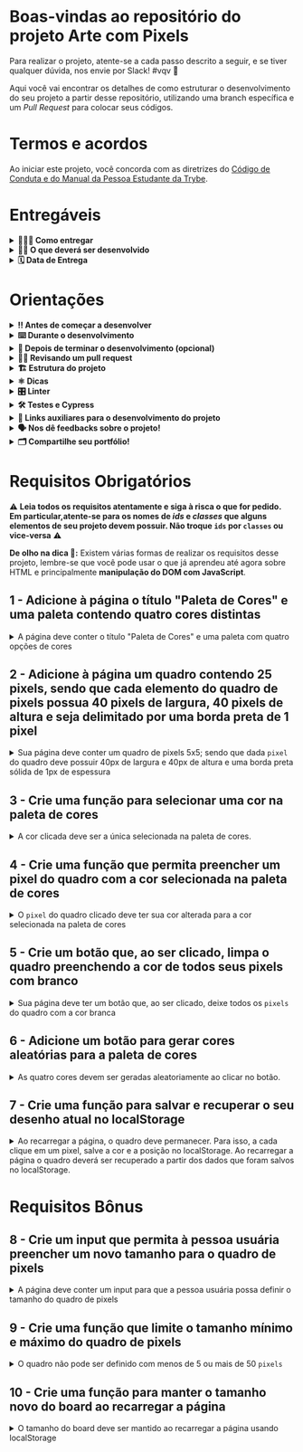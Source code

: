 # Boas-vindas ao repositório do projeto Arte com Pixels

Para realizar o projeto, atente-se a cada passo descrito a seguir, e se tiver qualquer dúvida, nos envie por Slack! #vqv :rocket:

Aqui você vai encontrar os detalhes de como estruturar o desenvolvimento do seu projeto a partir desse repositório, utilizando uma branch específica e um _Pull Request_ para colocar seus códigos.

# Termos e acordos

Ao iniciar este projeto, você concorda com as diretrizes do [Código de Conduta e do Manual da Pessoa Estudante da Trybe](https://app.betrybe.com/manual-estudante/codigo-de-etica-e-conduta).

# Entregáveis

<details>
  <summary><strong>🤷🏽‍♀️ Como entregar</strong></summary><br />

  Para entregar o seu projeto você deverá criar um _Pull Request_ neste repositório.

  Lembre-se que você pode consultar nosso conteúdo sobre [Git & GitHub](https://app.betrybe.com/course/4d67f5b4-34a6-489f-a205-b6c7dc50fc16/) e nosso [Blog - Git & GitHub](https://blog.betrybe.com/tecnologia/git-e-github/) sempre que precisar!
</details>

<details>
  <summary><strong>👨‍💻 O que deverá ser desenvolvido</strong></summary><br />

Neste projeto, você vai implementar um editor de arte com pixels em que a pessoa usuária poderá escolher uma cor em uma paleta de cores e poderá pintar o que quiser em um quadro branco 🎨 🧑‍🎨

💡 Veja o exemplo a seguir de como o projeto pode se parecer depois de pronto.

![exemplo de arte com pixels](./art-with-pixels.gif)

Você pode ~~e deve~~ ir além para deixar o projeto com a sua cara e impressionar todas as pessoas, mas não deixe de cumprir os requisitos!

</details>

<details>
  <summary><strong>🗓 Data de Entrega</strong></summary><br />

* Este projeto é individual;
* Serão `2` dias de projeto;
* Data para entrega do projeto: `06/10/2023 23:59`.

</details>

# Orientações

<details>
  <summary><strong>‼️ Antes de começar a desenvolver</strong></summary><br />

1. Clone o repositório

* Use o comando: `git clone git@github.com:tryber/sd-037-project-pixels-art.git`
* Entre na pasta do repositório que você acabou de clonar:
  * `cd sd-037-project-pixels-art`

2. Instale as dependências

* `npm install`

3. Crie uma branch a partir da branch `main`

* Verifique que você está na branch `main`
  * Exemplo: `git branch`
* Se não estiver, mude para a branch `main`
  * Exemplo: `git checkout main`
* Agora crie uma branch à qual você vai submeter os `commits` de seu projeto
  * Você deve criar uma branch no seguinte formato: `nome-sobrenome-nome-do-projeto`
  * Exemplo: `git checkout -b mariazinha-project-pixels-art`

4. Adicione as mudanças ao _stage_ do Git e faça um `commit`

* Verifique que as mudanças ainda não estão no _stage_
  * Exemplo: `git status` (devem aparecer listados os novos arquivos em vermelho)
* Adicione o novo arquivo ao _stage_ do Git
  * Exemplo:
    * `git add .` (adicionando todas as mudanças - _que estavam em vermelho_ - ao stage do Git)
    * `git status` (devem aparecer listados os arquivos em verde)
* Faça o `commit` inicial
  * Exemplo:
    * `git commit -m 'iniciando o projeto pixels art'` (fazendo o primeiro commit)
    * `git status` (deve aparecer uma mensagem tipo _nothing to commit_ )

5. Adicione a sua branch com o novo `commit` ao repositório remoto

* Usando o exemplo anterior: `git push -u origin mariazinha-project-pixels-art`

6. Crie um novo `Pull Request` _(PR)_

* Vá até a página de _Pull Requests_ do [repositório no GitHub](https://github.com/tryber/sd-037-project-pixels-art/pulls)
* Clique no botão verde _"New pull request"_
* Clique na caixa de seleção _"Compare"_ e escolha a sua branch **com atenção**
* Coloque um título para a sua Pull Request
  * Exemplo: "Cria tela de busca"
* Clique no botão verde "Create pull request"
* Adicione uma descrição para o _Pull Request_, e clique no botão verde _"Create pull request"_
* **Não se preocupe em preencher mais nada por enquanto!**
* Volte até a [página de _Pull Requests_ do repositório](https://github.com/tryber/sd-037-project-pixels-art/pulls) e confira que o seu _Pull Request_ está criado

</details>

<details>
  <summary><strong>⌨️ Durante o desenvolvimento</strong></summary>

* Faça `commits` das alterações que você fizer no código regularmente

* Lembre-se de sempre após um (ou alguns) `commits` atualizar o repositório remoto

* Os comandos que você utilizará com mais frequência são:
  1. `git status` _(para verificar o que está em vermelho - fora do stage - e o que está em verde - no stage)_;
  2. `git add` _(para adicionar arquivos ao stage do Git)_;
  3. `git commit` _(para criar um commit com os arquivos que estão no stage do Git)_;
  4. `git push` _(para enviar o commit para o repositório remoto após o passo anterior)_;
  5. `git push -u origin nome-da-branch` _(para enviar o commit para o repositório remoto na primeira vez que fizer o `push` de uma nova branch)_.

</details>

<details>
  <summary><strong>🤝 Depois de terminar o desenvolvimento (opcional)</strong></summary><br />

Para sinalizar que o seu projeto está pronto para o _"Code Review"_, faça o seguinte:

* Vá até a página **DO SEU** _Pull Request_, adicione a label de _"code-review"_ e marque seus colegas:
  * No menu à direita, clique no _link_ **"Labels"** e escolha a _label_ **code-review**;
  * No menu à direita, clique no _link_ **"Assignees"** e escolha **o seu usuário**;
  * No menu à direita, clique no _link_ **"Reviewers"** e digite `students`, selecione o time `tryber/students-sd-037`.

Caso tenha alguma dúvida, veja este [video explicativo](https://vimeo.com/362189205).

</details>

<details>
  <summary><strong>🕵🏿 Revisando um pull request</strong></summary><br />

Use o conteúdo sobre [Code Review](https://app.betrybe.com/course/real-life-engineer/code-review) para te ajudar a revisar os _Pull Requests_.

</details>

<details>
  <summary><strong>🏗 Estrutura do projeto</strong></summary>

* Implemente uma paleta de cores usando `javascript`, `css` e `html`;

* Crie os arquivos `index.html`, `style.css` e `script.js`, que conterão seu código HTML, CSS e JavaScript, respectivamente;

:warning: **É importante que seus arquivos tenham exatamente estes nomes!** :warning:

* Você pode adicionar outros arquivos se julgar necessário. Caso tenha alguma dúvida, poste no _Slack_;

 ⚠️ **Recomenda-se que você desenvolva seu projeto com a resolução de tela  de `1366 x 768`, a mesma que será utilizada pelo avaliador. Para facilitar a configuração da resolução, use este [plugin do `Chrome`](https://chrome.google.com/webstore/detail/window-resizer/kkelicaakdanhinjdeammmilcgefonfh?hl=en).** ⚠️

* Caso seu projeto contenha imagens, ⚠️ **Atenção**:
  * Não utilize arquivos maiores que _500Kb_;
  * Utilize uma ferramenta como [esta](https://picresize.com/pt) para redimensionar as imagens.

* Você tem liberdade para implementar novos comportamentos ao seu projeto, seja na forma de aperfeiçoamentos em requisitos propostos ou novas funcionalidades, mas atente-se para **não conflitar com os requisitos propostos**.

</details>

<details>
  <summary><strong>⚛️ Dicas</strong></summary>

* Não recomenda-se a utilização de `table`, pois o sentido semântico de construir uma tabela no HTML não tem relação  com a construção de uma grade de pixels para serem coloridos. Nesse caso, fazer uso de `table` representa uma má prática;

**Atenção ⚠️:** É importante que você inicie o projeto utilizando seus conhecimentos em **manipulação de DOM com JavaScript** pois além de ser o **objetivo do projeto**, vai deixar seu código mais limpo, fácil de ajustar e evitar repetições;

* Que tal usar um [_loop_](https://flaviocopes.com/how-to-add-event-listener-multiple-elements-javascript/) para adicionar o mesmo evento em vários elementos? Ou então a técnica de [_event bubbling_](https://gomakethings.com/attaching-multiple-elements-to-a-single-event-listener-in-vanilla-js/) combinada com `classList`?

* Se precisar consultar os valores do _CSS_ de um elemento a partir do _JavaScript_, [dê uma olhada aqui](https://www.w3schools.com/jsref/jsref_getcomputedstyle.asp);

* Para alterar alguma propriedade do _CSS_ de um elemento por meio do _JavaScript_, dê uma olhada no [atributo `style`](https://www.w3schools.com/jsref/prop_style_backgroundcolor.asp) do elemento.
* Caso a avaliação falhe com alguma mensagem de erro do tipo `[409:0326/130838.878602:FATAL:memory.cc(22)] Out of memory. size=4194304` é provável que as imagens que está utilizando são muito grandes. Tente redimensioná-las para um tamanho menor.

* Ao trabalhar com desenvolvimento, você vai se deparar com vários tipos de desafios, por isso é muito importante que os problemas sejam quebrados em partes menores, para que sejam resolvidos aos poucos. Isso vai te ajudar a encontrar uma solução de maneira mais fácil. Dessa forma, um bom jeito de começar a desenvolver um projeto é lembrar que as funções são compostas por pequenos blocos de lógica que têm um objetivo específico.
  
* Antes de começar a desenvolver, entenda o que está sendo requisitado e planeje como será feito.  
</details>

<details>
  <summary><strong>🎛 Linter</strong></summary><br />

Para garantir a qualidade do código, vamos utilizar neste projeto os linters `ESLint` e `StyleLint`.
Desta forma, o código estará alinhado com as boas práticas de desenvolvimento, sendo mais legível e de fácil manutenção!
  Para rodar o `ESLint` e o `StyleLint` localmente no projeto, execute os comandos abaixo:

  1. Para avaliar se os arquivos com a extensão `CSS` estão com o padrão correto

```bash
npm run lint:styles
```

  2. Para avaliar se os arquivos com a extensão `JS` estão com o padrão correto

```bash
npm run lint
```

⚠️ **Atenção** O `ESLint` e o `StyleLint` não serão avaliados neste projeto. Você pode rodar os testes localmente e fazer as correções se desejar. ⚠️

</details>

<details>
  <summary><strong>🛠 Testes e Cypress</strong></summary><br />

O Cypress é uma ferramenta de teste de front-end desenvolvida para a web. Antes de utilizá-lo, certifique-se de ter executado o comando `npm install` dentro do projeto.

Você pode rodar o Cypress localmente para verificar se seus requisitos estão passando, para isso execute um dos seguintes comandos:

1. Para executar os testes apenas no terminal:

```bash
npm test
```

2. Para executar os testes e vê-los rodando em uma janela de navegador:

```bash
npm run cypress:open
```

Após executar o comando acima, uma janela de navegador será aberta e, então, você poderá escolher o arquivo de teste a ser executado ou escolher `Run all specs` para executar todos os arquivos

Assista [este vídeo](https://vimeo.com/539240375/a116a166b9) para ver como rodar o Cypress localmente 😉🎙

* Siga este passo a passo para verificar os **detalhes da execução do avaliador**:

  * Na página do seu _Pull Request_, acima do "botão de merge", procure por _**"Evaluator job"**_ e clique no link _**"Details"**_;

  * Na página que se abrirá, clique na linha _**"Cypress evaluator step"**_ ;

  * Analise os resultados a partir da mensagem _**"(Run Starting)"**_;

  * Caso tenha dúvidas, consulte [este vídeo](https://vimeo.com/420861252) ou poste a sua dúvida no _Slack_.

⚠️ **O avaliador automático não necessariamente avalia seu projeto na ordem em que os requisitos aparecem no readme. Isso acontece para deixar o processo de avaliação mais rápido. Então, não se assuste se isso acontecer, ok?**

* Contudo, tenha em mente que **nada além do que for pedido nos requisitos será avaliado**. _Esta é uma oportunidade de você exercitar sua criatividade e experimentar com os conhecimentos adquiridos._

O não cumprimento de um requisito, total ou parcialmente, impactará em sua avaliação.

</details>

<details>
  <summary><strong>🔗 Links auxiliares para o desenvolvimento
do projeto</strong></summary>

* Como pessoa desenvolvedora você deve fazer pesquisas para auxiliar o seu entendimento do assunto. Assim, para solucionar os requisitos do projeto é inevitável e estimulado que pesquisas sejam feitas nas mais variadas fontes (plataforma da Trybe, google, youtube, etc) sempre tomando cuidado para utilizar fontes **confiáveis** nas pesquisas da Internet, como por exemplo:

  * [Javascript.com](http://javascript.com/)

  * [W3Schools](https://www.w3schools.com/js/default.asp)

  * [MDN](https://developer.mozilla.org/pt-BR/docs/Web/JavaScript)

  * [StackOverflow](https://pt.stackoverflow.com/questions/tagged/javascript)

</details>

<details>
  <summary><strong>🗣 Nos dê feedbacks sobre o projeto!</strong></summary><br />

Ao finalizar e submeter o projeto, não se esqueça de avaliar sua experiência preenchendo o formulário. **Leva menos de 3 minutos!**

Link: [Formulário de avaliação do projeto](https://be-trybe.typeform.com/to/ZTeR4IbH#cohort_hidden=CH37&template=betrybe/sd-0x-project-pixels-art)

</details>

<details>
  <summary><strong>🗂 Compartilhe seu portfólio!</strong></summary><br />

Você sabia que o **LinkedIn** é a principal rede social profissional e compartilhar o seu aprendizado lá é muito importante para quem deseja construir uma carreira de sucesso?

Compartilhe esse projeto no seu **LinkedIn**, marque o perfil da Trybe (**@trybe**) e mostre para a sua rede toda a sua evolução.

</details>

# Requisitos Obrigatórios

:warning: **Leia todos os requisitos atentamente e siga à risca o que for pedido. Em particular,**atente-se para os nomes de _ids_  e _classes_ que alguns elementos de seu projeto devem possuir**. Não troque `ids` por `classes` ou vice-versa** :warning:

**De olho na dica 👀:** Existem várias formas de realizar os requisitos desse projeto, lembre-se que você pode usar o que já aprendeu até agora sobre HTML e principalmente **manipulação do DOM com JavaScript**.

## 1 - Adicione à página o título "Paleta de Cores" e uma paleta contendo quatro cores distintas

<details>
  <summary>A página deve conter o título "Paleta de Cores" e uma paleta com quatro opções de cores</summary><br />

* O título deverá ficar dentro de uma tag `h1` com o `id` denominado `title`;
* O texto do título deve ser **exatamente** "Paleta de Cores".
* A paleta de cores deve ser um elemento com `id` denominado `color-palette`, e cada cor individual contida na paleta de cores deve possuir a `classe` chamada `color`;
* A cor de fundo de cada elemento da paleta deverá ser a cor que o elemento representa. **A única cor não permitida na paleta é a cor branca**;
* Cada elemento da paleta de cores deverá ter uma borda preta, sólida e com 1 pixel de largura;
* A paleta de cores deverá listar todas as cores disponíveis para utilização lado a lado, e deverá ser posicionada abaixo do título `Paleta de Cores`;
* A paleta de cores não deve conter cores repetidas.

**De olho na dica 👀:** utilize manipulação do DOM para criar os elementos, adicionar identificadores, classes e estilos.
  
**O que será testado:**

* O título deve possuir a tag `h1`;
* O título deve possuir o `id` `title`;
* O título deve ser `Paleta de Cores`.
* A paleta de cores deve possuir o `id` `color-palette`;
* As cores individuais da paleta devem possuir a `classe` `color`;
* A cor de fundo de cada elemento da paleta é a cor que o elemento representa :warning: **A única cor não permitida na paleta é a cor branca** :warning:;
* Os elementos da paleta de cores devem ter borda preta, sólida e com 1 pixel de largura;
* As cores da paleta devem estar lado a lado;
* A paleta de cores deve estar posicionada abaixo do título `Paleta de Cores`;
* A paleta de cores não pode conter cores repetidas.
  
</details>

## 2 - Adicione à página um quadro contendo 25 pixels, sendo que cada elemento do quadro de pixels possua 40 pixels de largura, 40 pixels de altura e seja delimitado por uma borda preta de 1 pixel

<details>
  <summary>Sua página deve conter um quadro de pixels 5x5; sendo que dada <code>pixel</code> do quadro deve possuir 40px de largura e 40px de altura e uma borda preta sólida de 1px de espessura</summary>

* O quadro de _pixels_ deve estar visível na tela e ter 5 elementos de largura e 5 elementos de comprimento;
* O quadro de _pixels_ deve possuir o `id` denominado `pixel-board`, e cada _pixel_ individual dentro do quadro deve possuir a `classe` denominada `pixel`;
* A cor inicial dos _pixels_ que compõem o quadro de pixels deve ser branca;
* O quadro de _pixels_ deve aparecer abaixo da paleta de cores.

**De olho na dica 👀:** utilize os [_loops_](https://app.betrybe.com/learn/course/5e938f69-6e32-43b3-9685-c936530fd326/module/fc998c60-386e-46bc-83ca-4269beb17e17/section/4791fd2b-f154-4c25-b4eb-cef521db8e61/day/93d3326f-99ca-47cf-99d8-e93baa78a169/lesson/c58d3b0f-5f3c-47cd-9176-07791f5500e0) para evitar trabalhos repetitivos e a manipulação do DOM para criar os elementos, adicionar identificadores, classes e estilos.

**O que será testado:**

* O quadro de _pixels_ deve possuir o `id` `pixel-board` e deve estar renderizado na tela;
* Cada pixel individual dentro do quadro deve possuir a `classe` `pixel`;
* A cor inicial dos _pixels_ dentro do quadro deve ser branca;
* O quadro de _pixels_ deve aparecer abaixo da paleta de cores.
* O quadro de _pixels_ deve possuir altura e comprimento de 5 elementos;
* Os elementos do quadro devem possuir 40 px de altura e 40 px de largura, incluindo o seu conteúdo e excluindo a borda preta;
* Os elementos do quadro devem possuir borda preta sólida de 1px de espessura.

</details>

## 3 - Crie uma função para selecionar uma cor na paleta de cores

<details>
  <summary>A cor clicada deve ser a única selecionada na paleta de cores.</summary>

* A cor clicada deve receber a `classe` `selected` e a cor previamente selecionada deve perder esta `classe`;
* Somente uma das cores da paleta pode ter a classe `selected` de cada vez;
* Os elementos que deverão receber a `classe` `selected` devem ser os mesmos elementos que possuem a classe `color`, como especificado no **requisito 1**.

**O que será testado:**

* Somente uma cor da paleta de cores pode ter a classe `selected` de cada vez;
* Os pixels dentro do quadro não devem ter a classe `selected` quando são clicados.

</details>

## 4 - Crie uma função que permita preencher um pixel do quadro com a cor selecionada na paleta de cores

<details>
  <summary>O <code>pixel</code> do quadro clicado deve ter sua cor alterada para a cor selecionada na paleta de cores</summary><br />

**O que será testado:**

* Após selecionar uma cor na paleta de cores, é possível pintar os pixels do quadro com essa cor;
* Somente o pixel que foi clicado deve ter a cor alterada, sem influenciar na cor dos demais pixels.

</details>

## 5 - Crie um botão que, ao ser clicado, limpa o quadro preenchendo a cor de todos seus pixels com branco

<details>
  <summary>Sua página deve ter um botão que, ao ser clicado, deixe todos os <code>pixels</code> do quadro com a cor branca</summary><br />

**De olho na dica 👀:** use manipulação do DOM com JavaScript para criar os elementos, adicionar identificadores, classes e estilos.
  
**O que será testado:**

* O botão deve possuir o `id` `clear-board`;
* O botão deve estar posicionado entre a paleta de cores e o quadro de pixels;
* O botão deve possuir o texto `Limpar`;
* O botão ao ser clicado, deve deixar todos os pixels do quadro preenchidos de branco.

</details>

## 6 - Adicione um botão para gerar cores aleatórias para a paleta de cores

<details>
  <summary>As quatro cores devem ser geradas aleatoriamente ao clicar no botão.</summary><br />

**De olho na dica 👀:** use manipulação do DOM com JavaScript para criar os elementos, adicionar identificadores, classes e estilos.
  
**O que será testado:**

* O botão deve possuir o `id` denominado `button-random-color`;
* O botão deve possuir o texto `Cores aleatórias`;
* As cores geradas na paleta são diferentes a cada click do botão;

</details>

## 7 - Crie uma função para salvar e recuperar o seu desenho atual no localStorage

<details>
  <summary>Ao recarregar a página, o quadro deve permanecer. Para isso, a cada clique em um pixel, salve a cor e a posição no localStorage. Ao recarregar a página o quadro deverá ser recuperado a partir dos dados que foram salvos no localStorage.</summary><br />

**De olho na dica 👀:** Antes de usar o dado do localStorage verifique se ele está lá (existe) ou se é a primeira vez.
  
**O que será testado:**

* Os pixels pintados devem ser salvos no localStorage com a chave `pixelBoard`;
* O quadro deve ser preenchido com as mesmas cores utilizadas anteriormente, nas posições corretas ao recarregar a página

</details>

# Requisitos Bônus

## 8 - Crie um input que permita à pessoa usuária preencher um novo tamanho para o quadro de pixels

<details>
  <summary>A página deve conter um input para que a pessoa usuária possa definir o tamanho do quadro de pixels</summary>

* Crie um input com `id` `board-size` posicionado entre a paleta de cores e o quadro de pixels para receber um valor maior que zero para definir o tamanho do quadro de pixels.
* Crie um botão que deve conter o texto "VQV" e `id` `generate-board`;
* O input e o botão com o texto "VQV" devem ter o mesmo `parent-node`;
* O botão, ao ser clicado, deve alterar o tamanho do quadro para **N** pixels de largura e **N** pixels de altura, em que **N** é o número inserido no input. Ou seja, se o valor passado para o input for igual a 7, ao clicar no botão, será gerado um quadro de 49 pixels (7 pixels de largura x 7 pixels de altura);
* O input só deve aceitar número maiores que zero. Essa restrição **deve** ser feita usando os atributos do elemento `input`;
* Se nenhum valor for colocado no input ao clicar no botão, mostre um `alert` com o texto: "Board inválido!";
* O novo quadro deve ter todos os pixels preenchidos com a cor branca.
* O quadro salvo no localStorage deve ser apagado.
  
**De olho na dica 👀:** use manipulação do DOM com JavaScript para criar os elementos, adicionar identificadores, classes e estilos.
  
**O que será testado:**

* O input deve possuir o `id` `board-size`;
* O input deve aceitar apenas números maiores que zero. Essa restrição deve ser feita usando os atributos do elemento `input`;
* O input deve estar posicionado entre a paleta de cores e o quadro de pixels;
* O botão deve possuir o `id` `generate-board`;
* O botão deve possuir o texto `VQV`;
* O input e o botão com o texto "VQV" devem ter o mesmo `parent-node`;
* O botão, ao ser clicado, deve mudar o tamanho do board usando o valor do input;
* O botão, ao ser clicado sem valor definido no input, deve emitir um `alert` com o texto: `Board inválido!`;
* O quadro gerado deve ter todos os pixels preenchidos com a cor branca.

</details>

## 9 - Crie uma função que limite o tamanho mínimo e máximo do quadro de pixels

<details>
  <summary>O quadro não pode ser definido com menos de 5 ou mais de 50 <code>pixels</code></summary>

* Caso o valor digitado no input `board-size` esteja fora do intervalo de 5 a 50, faça:

  1. Para um valor de `board-size` menor que 5, considere 5 `pixels` como o valor padrão;

  2. Para um valor de `board-size` maior que 50, considere 50 `pixels` como o valor padrão.

**O que será testado:**

* A altura do board pode ser igual a 50;
* A altura do board é 5 pixels quando um valor menor que 5 é colocado no input;
* A altura do board é 50 pixels quando um valor maior que 50 é colocado no input.

</details>

## 10 - Crie uma função para manter o tamanho novo do board ao recarregar a página

<details>
  <summary>O tamanho do board deve ser mantido ao recarregar a página usando localStorage</summary><br />

**De olho na dica 👀:** Antes de utilizar os dados armazenados no localStorage, verifique se eles existem ou se é a primeira vez que estão sendo criados.
  
**O que será testado:**

* O tamanho do board gerado deve ser salvo no localStorage com a chave `boardSize`;
* O quadro deve ter o mesmo tamanho gerado ao recarregar a página.

</details>
